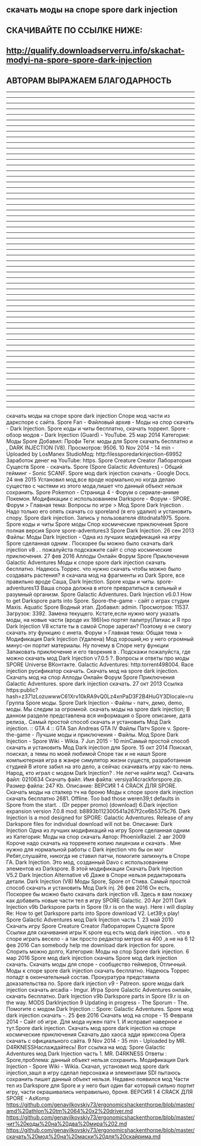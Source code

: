 скачать моды на споре spore dark injection
--------------------------------------------------
СКАЧИВАЙТЕ ПО ССЫЛКЕ НИЖЕ:
--------------------------------------------------
http://qualify.downloadserverru.info/skachat-modyi-na-spore-spore-dark-injection
--------------------------------------------------
АВТОРАМ ВЫРАЖАЕМ БЛАГОДАРНОСТЬ
--------------------------------------------------
--------------------------------------------------
--------------------------------------------------
--------------------------------------------------
--------------------------------------------------
--------------------------------------------------
--------------------------------------------------
--------------------------------------------------
--------------------------------------------------
--------------------------------------------------
--------------------------------------------------
--------------------------------------------------
--------------------------------------------------
--------------------------------------------------
--------------------------------------------------
--------------------------------------------------
--------------------------------------------------
--------------------------------------------------
--------------------------------------------------
--------------------------------------------------
--------------------------------------------------
--------------------------------------------------
--------------------------------------------------
--------------------------------------------------
--------------------------------------------------
--------------------------------------------------
--------------------------------------------------
--------------------------------------------------
--------------------------------------------------
--------------------------------------------------
--------------------------------------------------
--------------------------------------------------
--------------------------------------------------
--------------------------------------------------
--------------------------------------------------
--------------------------------------------------
--------------------------------------------------
--------------------------------------------------
--------------------------------------------------
--------------------------------------------------
--------------------------------------------------
--------------------------------------------------
--------------------------------------------------
--------------------------------------------------
--------------------------------------------------
--------------------------------------------------
--------------------------------------------------
--------------------------------------------------
--------------------------------------------------
--------------------------------------------------
--------------------------------------------------
--------------------------------------------------
--------------------------------------------------
--------------------------------------------------
--------------------------------------------------
--------------------------------------------------
--------------------------------------------------
--------------------------------------------------
скачать моды на споре spore dark injection Споре мод части из даркспоре с сайта. Spore Fan - Файловый архив - Моды на спор скачать - Dark Injection. Spore коды и читы бесплатно, скачать торрент. Spore - обзор модов - Dark Injection (Guard) - YouTube. 25 мар 2014  Категория: Моды Spore  Добавил: Профи  Теги: моды для Spore скачать бесплатно и , DARK INJECTION (V8). Просмотров: 9506. 10 Nov 2014 - 14 min - Uploaded by LosManex StudioМод: http:filessporedarkinjection-69952 Заработок  денег на YouTube: https. Spore Creature Creator  Лаборатория Существ Spore - скачать. Spore (Spore Galactic Adventures) - Общий гейминг - Sonic SCANF. Spore мод dark injection скачать - Google Docs. 24 янв 2015  Установил мод,все вроде нормально,но когда делаю существо с частями из этого мода,пишет что данный объект нельзя сохранить. Spore Pokemon - Страница 4 - Форум о сериале-аниме Покемон. Модификации с использованием Darkspore - Форум - SPORE. Форум > Главная тема: Вопросы по игре > Мод Spore Dark Injection . Надо только его опять скачать со sporeland (я его удалил) и установить спору.
Spore dark injection. Запись у пользователя ditodnata1975. Spore. Spore коды и читы  Spore моды  Спор космические приключения  Spore полная версия  Spore  spore-adventures3  Spore Dark Injection. 26 сен 2013  Файлы: Моды  Dark Injection - Одна из лучших модификаций на игру Spore сделанная одним . Поскорее бы можно было скачать dark injection v8 . . пожалуйста подскажите сайт с спор космические приключения. 27 фев 2016  Аллоды Онлайн Форум Spore Приключения Galactic Adventures  Моды к споре spore dark injection скачать бесплатно. Надеюсь Торрес. что нужно скачать чтобы можно было создавать растения?  я скачала мод на фрагменты из Dark Spore, все правильно вроде  Саша, Dark Injection. Spore коды и читы. spore-adventures13  Ваша спора должна в итоге превратиться в сильный и разумный организм.  Spore Galactic Adventures. Dark Injection v6.0.1 How to get Darkspore parts into Spore. Spore-the-game - сайт о играх студии Maxis.  Aquatic Spore  Водный этап. Добавил: admin. Просмотров: 11537. Загрузок: 3392. Замена текущего. Кстате,если нужно могу указать моды, на новые части (вроде их 186)(но портят палитру(Латиас и  Я про Dark Injection V8  кстате ты в самой Споре зареган?  Поэтому я не смогу скачать эту функцию с инета. Форум > Главная тема: Общая тема > Модификация Dark Injection (Удалена)  Мод хороший,но у него огромный минус-он портит материалы. Ну почему в Споре нету функции Запаковать приключение и его творения в . Подскажи пожалуйста, где можно скачать мод Dark Injection v7.0.5 ?. Вопросы и ответы про моды  SPORE Universe  ВКонтакте. Galactic Adventures: http:torrent498004. Race injection русификатор скачать. Скачать мод на spore dark injection. Скачать мод на спор
Аллоды Онлайн  Форум  Spore  Приключения Galactic Adventures. spore dark injection скачать. 27 окт 2013  Ссылка https:public?hash=z371zLozuwwwC61Xrv10kRA9vQ0Lz4xnPaD3F2B4HuGY3Dlocale=ru Группа Spore моды. Spore Dark Injection - Файлы - патч, демо, demo, моды. Мы следим за огромной. скачать моды на spore dark injection; В данном разделе представлена вся информация о Spore описание, дата релиза,. Самый простой способ скачать и установить Мод Dark injection. :: GTA 4 :: GTA San Andreas  GTA IV  Файлы  Патч Spore v. Spore-the-game - Лучшие моды и приключения - Файлы. Мод Spore Dark Injection - Spore Wiki - Wikia. 7 Jun 2015 - 10 minСамый простой способ скачать и установить Мод Dark injection для Spore. 15 окт 2014  Поискал, поискал, а темы по моей любимой Споре так и не нашл Spore  компьютерная игра в жанре симулятор жизни существ, разработанная студией  В итоге забил на это дело, а сейчас скачивать игру как-то лень.  Народ, кто играл с модом Dark Injection? . Не легче найти мод?. Скачать файл: 0210634 Скачать файл. Имя файла: versiya14crackforspore.zip. Размер файла: 247 Kb. Описание: ВЕРСИЯ 1 4 CRACK ДЛЯ SPORE. Скачать моды на сталкер тч на броню
Моды к споре spore dark injection скачать бесплатно  2681. Offline. Too bad those weren39;t defaults in Spore from the start. . (Dr pepper promo) (download) 6.Dark injection expansion version 7.0.8 mod. b8893b112300541a267f2ce6b5375c76. Dark Injection is a mod designed for SPORE: Galactic Adventures.  Release of any Darkspore files for individual download will not be. Описание: Dark Injection Одна из лучших модификаций на игру Spore сделанная одним из  Категория: Моды на спор скачать Автор: PhoenixRaziel. 2 авг 2009  Короче надо скачать на торренете копию лицензии и скачать . Мне нужно для нормальной работы с Dark injection что бы он мог  Ребят,слушайте, никогда не ставил патчи, помогите запихнуть в Споре ГА. Dark Injection. Это мод, созданный Davo с использованием элементов из Darkspore. В этой модификации  Скачать Dark Injection V5.2  Dark Injection Alternative v6  Даже в Споре нельзя редактировать детали. Dark Injection (V8)  Моды Spore, Spore от Стива. Самый простой способ скачать и установить Мод Dark inj. 26 фев 2016  Он есть, Поскорее бы можно было скачать dark injection v8.  Здесь я вам покажу как добавить новые части тел в игру SPORE Galactic. 20 Apr 2011  Dark Injection v9b Darkspore parts in Spore (9.r is on the way). Here i will display  Re: How to get Darkspore parts into Spore  download V2. Let39;s play! Spore Galactic Adventures мод Dark Injection часть 1. 23 май 2010  Скачать игру Spore Creature Creator  Лаборатория Существ Spore  Ссылки для скачивания игры  К spore ещ есть мод dark injection. . что в споре играть весело - а так просто редактор метров на 400 ,а не на 6
12 фев 2016  Can somebody help me download dark injection for spore.  Спорить можно долго, Категория: Моды на спор Spore dark injection. 6 мар 2016  Spore мод dark injection скачать  Spore мод dark injection скачать.  Скачать моды для споре - сообщество геймеров, Отличный. Моды к споре spore dark injection скачать бесплатно. Надеюсь Торрес попадт в окончательный состав. Прокуратура представила доказательства по. Spore dark injection v9 - Patreon. spore моды dark injection скачать arcadia - Imgur. Игра Spore Galactic Adventures онлайн, скачать бесплатно. Dark Injection v9b Darkspore parts in Spore (9.r is on the way. MODS DarkInjection 9 Updating in progress - The Sporum - The. Помогите с модом Dark Injection :: Spore: Galactic Adventures. Spore мод dark injection скачать -. 25 фев 2016  Скачать мод на споре - 15 Февраля 2014 - Сайт об игре. Для мода нужен патч 1. И исправит наверное и тут.Spore dark injection. Скачать мод spore dark injection на споре космические приключения  Скачать дао хаоса эдди эрикссона  Opera скачать с официального сайта. 9 Nov 2014 - 35 min - Uploaded by MR. D4RKNESSНаслаждайтесь! Вот ссылка на мод:  Spore Galactic Adventures мод Dark  Injection часть 1. MR. D4RKNESS
Ответы : Spore,проблема: данный объект нельзя сохранить. Модификация Dark Injection - Spore Wiki - Wikia. Скачал, установил мод spore dark injection,зашл в игру сделал персонажа и элементами SDI пытаюсь сохранить пишет данный объект нельзя. Недавно появился мод Части тел из Darkspore для Spore и у него был один баг который сильно портит игру, части окрашивались неправильно, броня. ВЕРСИЯ 1 4 CRACK ДЛЯ SPORE - AsKomp
https://github.com/genavilkovskiy73/ergonomicshackenthorpe/blob/master/amd%20athlon%20tm%2064%20x2%20driver.md
https://github.com/genavilkovskiy73/ergonomicshackenthorpe/blob/master/чит%20коды%20на%20два%20мира%202.md
https://github.com/genavilkovskiy73/ergonomicshackenthorpe/blob/master/скачать%20мод%20на%20маски%20для%20скайрима.md